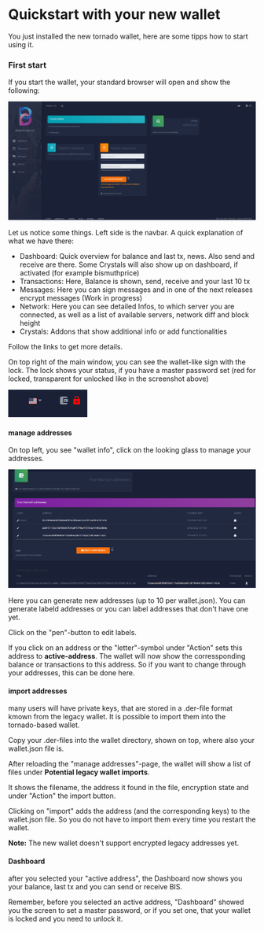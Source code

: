 # Quickstart with your new wallet



You just installed the new tornado wallet, here are some tipps how to start using it.

### First start

If you start the wallet, your standard browser will open and show the following:

![Oups, where is the Screenshot?](graphics/first.png)

Let us notice some things. Left side is the navbar. A quick explanation of what we have there:

- Dashboard: Quick overview for balance and last tx, news. Also send and receive are there. Some Crystals will also show up on dashboard, if activated (for example bismuthprice)
- Transactions: Here, Balance is shown, send, receive and your last 10 tx
- Messages: Here you can sign messages and in one of the next releases encrypt messages (Work in progress)
- Network: Here you can see detailed Infos, to which server you are connected, as well as a list of available servers, network diff and block height
- Crystals: Addons that show additional info or add functionalities

Follow the links to get more details.

On top right of the main window, you can see the wallet-like sign with the lock. The lock shows your status, if you have a master password set (red for locked, transparent for unlocked like in the screenshot above)

![Oups, where is the Screenshot?](graphics/locked.png)

#### manage addresses

On top left, you see "wallet info", click on the looking glass to manage your addresses.

![Oups, where is the Screenshot?](graphics/manage_addresses.png)

Here you can generate new addresses (up to 10 per wallet.json). You can generate labeld addresses or you can label addresses that don't have one yet.

Click on the "pen"-button to edit labels.

If you click on an address or the "letter"-symbol under "Action" sets this address to **active-address**. The wallet will now show the corressponding balance or transactions to this address. So if you want to change through your addresses, this can be done here.



#### import addresses

many users will have private keys, that are stored in a .der-file format kmown from the legacy wallet. It is possible to import them into the tornado-based wallet.

Copy your .der-files into the wallet directory, shown on top, where also your wallet.json file is.

After reloading the "manage addresses"-page, the wallet will show a list of files under **Potential legacy wallet imports**.

It shows the filename, the address it found in the file, encryption state and under "Action" the import button.

Clicking on "import" adds the address (and the corresponding keys) to the wallet.json file. So you do not have to import them every time you restart the wallet.

**Note:** The new wallet doesn't support encrypted legacy addresses yet.



#### Dashboard

after you selected your "active address", the Dashboard now shows you your balance, last tx and you can send or receive BIS.

Remember, before you selected an active address, "Dashboard" showed you the screen to set a master password, or if you set one, that your wallet is locked and you need to unlock it.